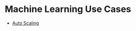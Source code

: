 # Machine Learning Use Cases

* [Auto Scaling](https://github.com/Openet-Labs/machine-learning/tree/master/auto-scaling)
